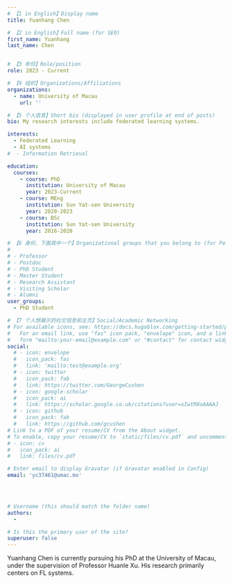 ```yaml
---
# 【1 in English】Display name 
title: Yuanhang Chen 

# 【2 in English】Full name (for SEO)
first_name: Yuanhang
last_name: Chen


# 【3 年份】Role/position
role: 2023 - Current

# 【4 组织】Organizations/Affiliations
organizations:
  - name: University of Macau
    url: ''

# 【5 个人信息】Short bio (displayed in user profile at end of posts)
bio: My research interests include federated learning systems.

interests:
  - Federated Learning
  - AI systems
#  - Information Retrieval

education:
  courses:
    - course: PhD
      institution: University of Macau
      year: 2023-Current
    - course: MEng
      institution: Sun Yat-sen University
      year: 2020-2023
    - course: BSc
      institution: Sun Yat-sen University
      year: 2016-2020

# 【6 身份，下面其中一个】Organizational groups that you belong to (for People widget)
#  
# - Professor
# - Postdoc
# - PhD Student
# - Master Student
# - Research Assistant
# - Visiting Scholar
# - Alumni
user_groups:
  - PhD Student

# 【7 个人想展示的社交信息和主页】Social/Academic Networking
# For available icons, see: https://docs.hugoblox.com/getting-started/page-builder/#icons
#   For an email link, use "fas" icon pack, "envelope" icon, and a link in the
#   form "mailto:your-email@example.com" or "#contact" for contact widget.
social:
  # - icon: envelope
  #   icon_pack: fas
  #   link: 'mailto:test@example.org'
  # - icon: twitter
  #   icon_pack: fab
  #   link: https://twitter.com/GeorgeCushen
  # - icon: google-scholar
  #   icon_pack: ai
  #   link: https://scholar.google.co.uk/citations?user=sIwtMXoAAAAJ
  # - icon: github
  #   icon_pack: fab
  #   link: https://github.com/gcushen
# Link to a PDF of your resume/CV from the About widget.
# To enable, copy your resume/CV to `static/files/cv.pdf` and uncomment the lines below.
# - icon: cv
#   icon_pack: ai
#   link: files/cv.pdf

# Enter email to display Gravatar (if Gravatar enabled in Config)
email: 'yc37461@umac.mo'



  
# Username (this should match the folder name)
authors:
  - 

# Is this the primary user of the site?
superuser: false
---
```


Yuanhang Chen is currently pursuing his PhD at the University of Macau, under the supervision of Professor Huanle Xu. His research primarily centers on FL systems.